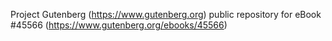 Project Gutenberg (https://www.gutenberg.org) public repository for eBook #45566 (https://www.gutenberg.org/ebooks/45566)
